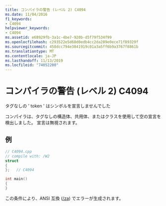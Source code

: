 ```yaml
---
title: コンパイラの警告 (レベル 2) C4094
ms.date: 11/04/2016
f1_keywords:
- C4094
helpviewer_keywords:
- C4094
ms.assetid: e68929fb-3a1c-4be7-920b-d5f79f534f99
ms.openlocfilehash: c293522e5d60d0edb4cc2da289e0ece71f89329f
ms.sourcegitcommit: 458dcc794e3841919c01a3a5ff6b9a3767f8861b
ms.translationtype: MT
ms.contentlocale: ja-JP
ms.lasthandoff: 11/13/2019
ms.locfileid: "74052200"
---
```

# <a name="compiler-warning-level-2-c4094"></a>コンパイラの警告 (レベル 2) C4094

タグなしの ' token ' はシンボルを宣言しませんでした

コンパイラは、タグなしの構造体、共用体、またはクラスを使用して空の宣言を検出しました。 宣言は無視されます。

## <a name="example"></a>例

```cpp
// C4094.cpp
// compile with: /W2
struct
{
};   // C4094

int main()
{
}
```

この条件により、ANSI 互換 ([/za](../../build/reference/za-ze-disable-language-extensions.md)) でエラーが生成されます。